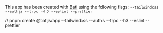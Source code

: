 This app has been created with [Bati](https://batijs.github.io) using the following flags: `--tailwindcss --authjs --trpc --h3 --eslint --prettier`

// pnpm create @batijs/app --tailwindcss --authjs --trpc --h3 --eslint --prettier
